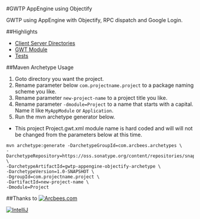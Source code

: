 #GWTP AppEngine using Objectify

GWTP using AppEngine with Objectify, RPC dispatch and Google Login.

##Highlights
* [Client Server Directories](https://github.com/ArcBees/ArcBees-tools/tree/master/archetypes/gwtp-appengine-objectify/src/main/java/com/arcbees/project)
* [GWT Module](https://github.com/ArcBees/ArcBees-tools/blob/master/archetypes/gwtp-appengine-objectify/src/main/java/com/arcbees/project)
* [Tests](https://github.com/ArcBees/ArcBees-tools/tree/master/archetypes/gwtp-appengine-objectify/src/test/java/com/arcbees/project/client)

##Maven Archetype Usage

1. Goto directory you want the project.
2. Rename parameter below `com.projectname.project` to a package naming scheme you like.
3. Rename parameter `new-project-name` to a project title you like.
4. Rename parameter `-dmodule=Project` to a name that starts with a capital. Name it like `MyAppModule` or `Application`.
5. Run the mvn archetype generator below.

* This project Project.gwt.xml module name is hard coded and will will not be changed from the parameters below at this time.

```
mvn archetype:generate -DarchetypeGroupId=com.arcbees.archetypes \
-DarchetypeRepository=https://oss.sonatype.org/content/repositories/snapshots/ \
-DarchetypeArtifactId=gwtp-appengine-objectify-archetype \
-DarchetypeVersion=1.0-SNAPSHOT \
-DgroupId=com.projectname.project \
-DartifactId=new-project-name \
-Dmodule=Project
```

##Thanks to
[![Arcbees.com](http://arcbees-ads.appspot.com/ad.png)](http://arcbees.com)

[![IntelliJ](https://lh6.googleusercontent.com/--QIIJfKrjSk/UJJ6X-UohII/AAAAAAAAAVM/cOW7EjnH778/s800/banner_IDEA.png)](http://www.jetbrains.com/idea/index.html)
